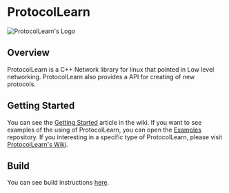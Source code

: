 # ProtocolLearn

![ProtocolLearn's Logo](https://github.com/ProtocolLearn/ProtocolLearn/blob/master/images/Logo.png)

## Overview
ProtocolLearn is a C++ Network library for linux that pointed in Low level networking. ProtocolLearn also provides a API for creating of new protocols.

## Getting Started
You can see the [Getting Started](https://github.com/ProtocolLearn/ProtocolLearn/wiki/Getting-Started) article in the wiki.
If you want to see examples of the using of ProtocolLearn, you can open the [Examples](https://github.com/ProtocolLearn/ProtocolLearn-Examples) repository.
If you interesting in a specific type of ProtocolLearn, please visit [ProtocolLearn's Wiki](https://github.com/ProtocolLearn/ProtocolLearn/wiki).

## Build
You can see build instructions [here](https://github.com/ProtocolLearn/ProtocolLearn/wiki/How-to-build-ProtocolLearn%3F).
